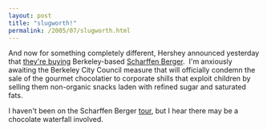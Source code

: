```yaml
---
layout: post
title: "slugworth!"
permalink: /2005/07/slugworth.html
---
```


<p>And now for something completely different, Hershey announced yesterday that <a href="http://sfgate.com/cgi-bin/article.cgi?f=/c/a/2005/07/26/BUGM6DTAOM1.DTL">they're buying</a> Berkeley-based <a href="http://www.scharffenberger.com/">Scharffen Berger</a>.&nbsp; I'm anxiously awaiting the Berkeley City Council measure that will officially condemn the sale of the gourmet chocolatier to corporate shills that exploit children by selling them non-organic snacks laden with refined sugar and saturated fats.</p>

<p>I haven't been on the Scharffen Berger <a href="http://www.scharffenberger.com/tour_main.php">tour</a>, but I hear there may be a chocolate waterfall involved.</p>


